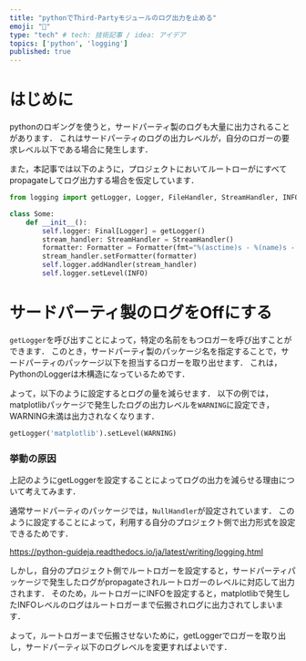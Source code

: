 ```yaml
---
title: "pythonでThird-Partyモジュールのログ出力を止める"
emoji: "🐍"
type: "tech" # tech: 技術記事 / idea: アイデア
topics: ['python', 'logging']
published: true
---
```


# はじめに

pythonのロギングを使うと，サードパーティ製のログも大量に出力されることがあります．
これはサードパーティのログの出力レベルが，自分のロガーの要求レベル以下である場合に発生します．

また，本記事では以下のように，プロジェクトにおいてルートローがにすべてpropagateしてログ出力する場合を仮定しています．

```python
from logging import getLogger, Logger, FileHandler, StreamHandler, INFO, Formatter, WARNING

class Some:
    def __init__():
        self.logger: Final[Logger] = getLogger()
        stream_handler: StreamHandler = StreamHandler()
        formatter: Formatter = Formatter(fmt="%(asctime)s - %(name)s - %(levelname)s - %(message)s", datefmt='%Y/%m/%d %H:%M:%S')
        stream_handler.setFormatter(formatter)
        self.logger.addHandler(stream_handler)
        self.logger.setLevel(INFO)
```

# サードパーティ製のログをOffにする

`getLogger`を呼び出すことによって，特定の名前をもつロガーを呼び出すことができます．
このとき，サードパーティ製のパッケージ名を指定することで，サードパーティのパッケージ以下を担当するロガーを取り出せます．
これは，PythonのLoggerは木構造になっているためです．

よって，以下のように設定するとログの量を減らせます．
以下の例では，matplotlibパッケージで発生したログの出力レベルを`WARNING`に設定でき，WARNING未満は出力されなくなります．

```python
getLogger('matplotlib').setLevel(WARNING)
```

### 挙動の原因

上記のようにgetLoggerを設定することによってログの出力を減らせる理由について考えてみます．

通常サードパーティのパッケージでは，`NullHandler`が設定されています．
このように設定することによって，利用する自分のプロジェクト側で出力形式を設定できるためです．

https://python-guideja.readthedocs.io/ja/latest/writing/logging.html

しかし，自分のプロジェクト側でルートロガーを設定すると，サードパーティパッケージで発生したログがpropagateされルートロガーのレベルに対応して出力されます．
そのため，ルートロガーにINFOを設定すると，matplotlibで発生したINFOレベルのログはルートロガーまで伝搬されログに出力されてしまいます．

よって，ルートロガーまで伝搬させないために，getLoggerでロガーを取り出し，サードパーティ以下のログレベルを変更すればよいです．
